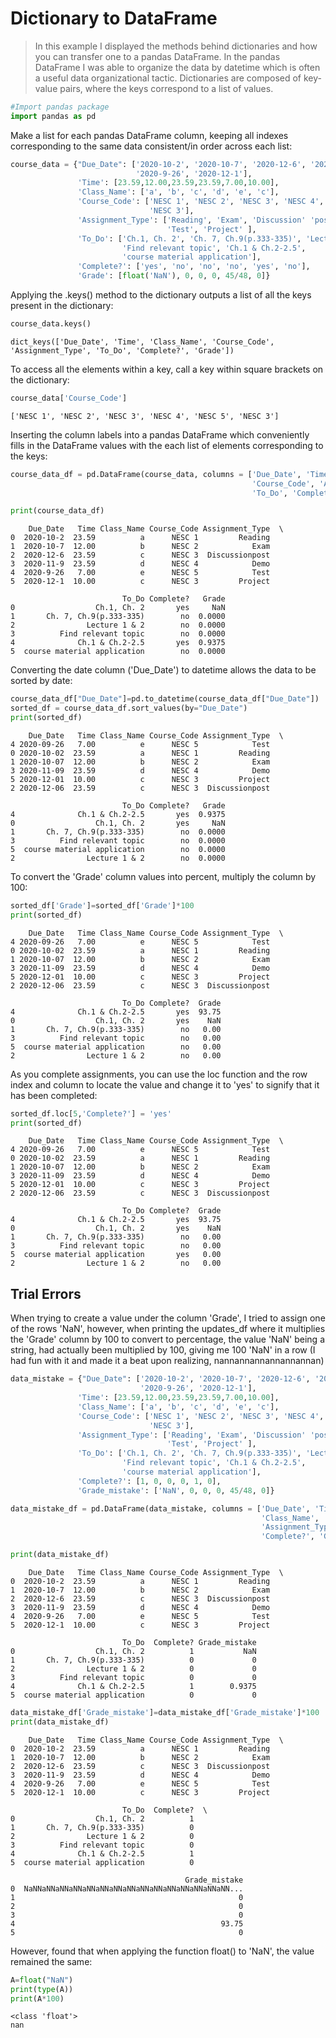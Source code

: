 # Dictionary to DataFrame

>In this example I displayed the methods behind dictionaries and how you can transfer one to a pandas DataFrame. In the pandas DataFrame I was able to organize the data by datetime which is often a useful data organizational tactic. Dictionaries are composed of key-value pairs, where the keys correspond to a list of values.


```python
#Import pandas package
import pandas as pd
```

Make a list for each pandas DataFrame column, keeping all indexes corresponding to the same data consistent/in order across each list:



```python
course_data = {"Due_Date": ['2020-10-2', '2020-10-7', '2020-12-6', '2020-11-9', 
                            '2020-9-26', '2020-12-1'],
               'Time': [23.59,12.00,23.59,23.59,7.00,10.00], 
               'Class_Name': ['a', 'b', 'c', 'd', 'e', 'c'], 
               'Course_Code': ['NESC 1', 'NESC 2', 'NESC 3', 'NESC 4', 'NESC 5', 
                               'NESC 3'], 
               'Assignment_Type': ['Reading', 'Exam', 'Discussion' 'post', 'Demo',
                                   'Test', 'Project' ], 
               'To_Do': ['Ch.1, Ch. 2', 'Ch. 7, Ch.9(p.333-335)', 'Lecture 1 & 2', 
                         'Find relevant topic', 'Ch.1 & Ch.2-2.5', 
                         'course material application'], 
               'Complete?': ['yes', 'no', 'no', 'no', 'yes', 'no'],
               'Grade': [float('NaN'), 0, 0, 0, 45/48, 0]}
```

Applying the .keys() method to the dictionary outputs a list of all the keys present in the dictionary:


```python
course_data.keys()
```




    dict_keys(['Due_Date', 'Time', 'Class_Name', 'Course_Code', 'Assignment_Type', 'To_Do', 'Complete?', 'Grade'])



To access all the elements within a key, call a key within square brackets on the dictionary:


```python
course_data['Course_Code']
```




    ['NESC 1', 'NESC 2', 'NESC 3', 'NESC 4', 'NESC 5', 'NESC 3']



Inserting the column labels into a pandas DataFrame which conveniently fills in the DataFrame values with the each list of elements corresponding to the keys:


```python
course_data_df = pd.DataFrame(course_data, columns = ['Due_Date', 'Time', 'Class_Name',
                                                      'Course_Code', 'Assignment_Type', 
                                                      'To_Do', 'Complete?', 'Grade'])

print(course_data_df)
```

        Due_Date   Time Class_Name Course_Code Assignment_Type  \
    0  2020-10-2  23.59          a      NESC 1         Reading   
    1  2020-10-7  12.00          b      NESC 2            Exam   
    2  2020-12-6  23.59          c      NESC 3  Discussionpost   
    3  2020-11-9  23.59          d      NESC 4            Demo   
    4  2020-9-26   7.00          e      NESC 5            Test   
    5  2020-12-1  10.00          c      NESC 3         Project   
    
                             To_Do Complete?   Grade  
    0                  Ch.1, Ch. 2       yes     NaN  
    1       Ch. 7, Ch.9(p.333-335)        no  0.0000  
    2                Lecture 1 & 2        no  0.0000  
    3          Find relevant topic        no  0.0000  
    4              Ch.1 & Ch.2-2.5       yes  0.9375  
    5  course material application        no  0.0000  


Converting the date column ('Due_Date') to datetime allows the data to be sorted by date:


```python
course_data_df["Due_Date"]=pd.to_datetime(course_data_df["Due_Date"])
sorted_df = course_data_df.sort_values(by="Due_Date")
print(sorted_df)
```

        Due_Date   Time Class_Name Course_Code Assignment_Type  \
    4 2020-09-26   7.00          e      NESC 5            Test   
    0 2020-10-02  23.59          a      NESC 1         Reading   
    1 2020-10-07  12.00          b      NESC 2            Exam   
    3 2020-11-09  23.59          d      NESC 4            Demo   
    5 2020-12-01  10.00          c      NESC 3         Project   
    2 2020-12-06  23.59          c      NESC 3  Discussionpost   
    
                             To_Do Complete?   Grade  
    4              Ch.1 & Ch.2-2.5       yes  0.9375  
    0                  Ch.1, Ch. 2       yes     NaN  
    1       Ch. 7, Ch.9(p.333-335)        no  0.0000  
    3          Find relevant topic        no  0.0000  
    5  course material application        no  0.0000  
    2                Lecture 1 & 2        no  0.0000  


To convert the 'Grade' column values into percent, multiply the column by 100:


```python
sorted_df['Grade']=sorted_df['Grade']*100
print(sorted_df)
```

        Due_Date   Time Class_Name Course_Code Assignment_Type  \
    4 2020-09-26   7.00          e      NESC 5            Test   
    0 2020-10-02  23.59          a      NESC 1         Reading   
    1 2020-10-07  12.00          b      NESC 2            Exam   
    3 2020-11-09  23.59          d      NESC 4            Demo   
    5 2020-12-01  10.00          c      NESC 3         Project   
    2 2020-12-06  23.59          c      NESC 3  Discussionpost   
    
                             To_Do Complete?  Grade  
    4              Ch.1 & Ch.2-2.5       yes  93.75  
    0                  Ch.1, Ch. 2       yes    NaN  
    1       Ch. 7, Ch.9(p.333-335)        no   0.00  
    3          Find relevant topic        no   0.00  
    5  course material application        no   0.00  
    2                Lecture 1 & 2        no   0.00  


As you complete assignments, you can use the loc function and the row index and column to locate the value and change it to 'yes' to signify that it has been completed:


```python
sorted_df.loc[5,'Complete?'] = 'yes'
print(sorted_df)
```

        Due_Date   Time Class_Name Course_Code Assignment_Type  \
    4 2020-09-26   7.00          e      NESC 5            Test   
    0 2020-10-02  23.59          a      NESC 1         Reading   
    1 2020-10-07  12.00          b      NESC 2            Exam   
    3 2020-11-09  23.59          d      NESC 4            Demo   
    5 2020-12-01  10.00          c      NESC 3         Project   
    2 2020-12-06  23.59          c      NESC 3  Discussionpost   
    
                             To_Do Complete?  Grade  
    4              Ch.1 & Ch.2-2.5       yes  93.75  
    0                  Ch.1, Ch. 2       yes    NaN  
    1       Ch. 7, Ch.9(p.333-335)        no   0.00  
    3          Find relevant topic        no   0.00  
    5  course material application       yes   0.00  
    2                Lecture 1 & 2        no   0.00  


## Trial Errors

When trying to create a value under the column 'Grade', I tried to assign one of the rows 'NaN', however, when printing the updates_df where it multiplies the 'Grade' column by 100 to convert to percentage, the value 'NaN' being a string, had actually been multiplied by 100, giving me 100 'NaN' in a row (I had fun with it and made it a beat upon realizing, nannannannannannannan)


```python
data_mistake = {"Due_Date": ['2020-10-2', '2020-10-7', '2020-12-6', '2020-11-9',
                             '2020-9-26', '2020-12-1'],
               'Time': [23.59,12.00,23.59,23.59,7.00,10.00], 
               'Class_Name': ['a', 'b', 'c', 'd', 'e', 'c'], 
               'Course_Code': ['NESC 1', 'NESC 2', 'NESC 3', 'NESC 4', 'NESC 5', 
                               'NESC 3'], 
               'Assignment_Type': ['Reading', 'Exam', 'Discussion' 'post', 'Demo',
                                   'Test', 'Project' ], 
               'To_Do': ['Ch.1, Ch. 2', 'Ch. 7, Ch.9(p.333-335)', 'Lecture 1 & 2', 
                         'Find relevant topic', 'Ch.1 & Ch.2-2.5', 
                         'course material application'], 
               'Complete?': [1, 0, 0, 0, 1, 0],
               'Grade_mistake': ['NaN', 0, 0, 0, 45/48, 0]}

data_mistake_df = pd.DataFrame(data_mistake, columns = ['Due_Date', 'Time', 
                                                        'Class_Name', 'Course_Code',
                                                        'Assignment_Type', 'To_Do', 
                                                        'Complete?', 'Grade_mistake'])

print(data_mistake_df)
```

        Due_Date   Time Class_Name Course_Code Assignment_Type  \
    0  2020-10-2  23.59          a      NESC 1         Reading   
    1  2020-10-7  12.00          b      NESC 2            Exam   
    2  2020-12-6  23.59          c      NESC 3  Discussionpost   
    3  2020-11-9  23.59          d      NESC 4            Demo   
    4  2020-9-26   7.00          e      NESC 5            Test   
    5  2020-12-1  10.00          c      NESC 3         Project   
    
                             To_Do  Complete? Grade_mistake  
    0                  Ch.1, Ch. 2          1           NaN  
    1       Ch. 7, Ch.9(p.333-335)          0             0  
    2                Lecture 1 & 2          0             0  
    3          Find relevant topic          0             0  
    4              Ch.1 & Ch.2-2.5          1        0.9375  
    5  course material application          0             0  



```python
data_mistake_df['Grade_mistake']=data_mistake_df['Grade_mistake']*100
print(data_mistake_df)
```

        Due_Date   Time Class_Name Course_Code Assignment_Type  \
    0  2020-10-2  23.59          a      NESC 1         Reading   
    1  2020-10-7  12.00          b      NESC 2            Exam   
    2  2020-12-6  23.59          c      NESC 3  Discussionpost   
    3  2020-11-9  23.59          d      NESC 4            Demo   
    4  2020-9-26   7.00          e      NESC 5            Test   
    5  2020-12-1  10.00          c      NESC 3         Project   
    
                             To_Do  Complete?  \
    0                  Ch.1, Ch. 2          1   
    1       Ch. 7, Ch.9(p.333-335)          0   
    2                Lecture 1 & 2          0   
    3          Find relevant topic          0   
    4              Ch.1 & Ch.2-2.5          1   
    5  course material application          0   
    
                                           Grade_mistake  
    0  NaNNaNNaNNaNNaNNaNNaNNaNNaNNaNNaNNaNNaNNaNNaNN...  
    1                                                  0  
    2                                                  0  
    3                                                  0  
    4                                              93.75  
    5                                                  0  


However, found that when applying the function float() to 'NaN', the value remained the same:


```python
A=float("NaN")
print(type(A))
print(A*100)
```

    <class 'float'>
    nan



```python

```

